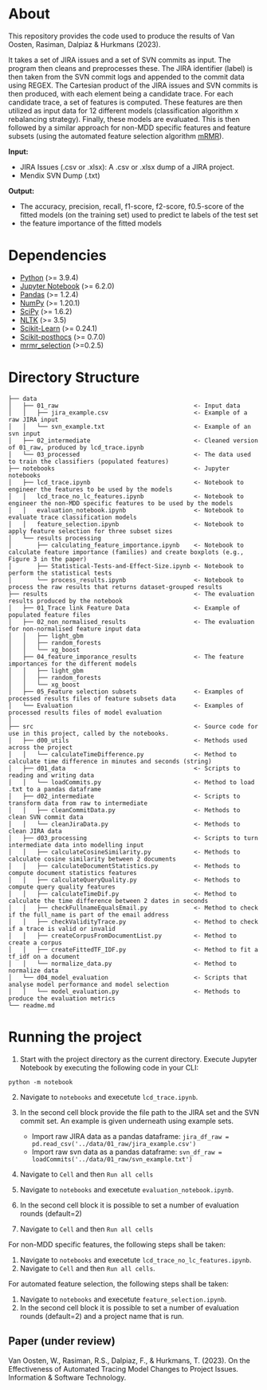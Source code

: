 # About


This repository provides the code used to produce the results of Van Oosten, Rasiman, Dalpiaz & Hurkmans (2023). 

It takes a set of JIRA issues and a set of SVN commits as input. The program then cleans and preprocesses these. The JIRA identifier (label) is then taken from the SVN commit logs and appended to the commit data using REGEX. The Cartesian product of the JIRA issues and SVN commits is then produced, with each element being a candidate trace. For each candidate trace, a set of features is computed. These features are then utilized as input data for 12 different models (classification algorithm x rebalancing strategy). Finally, these models are evaluated. This is then followed by a similar approach for non-MDD specific features and feature subsets (using the automated feature selection algorithm [mRMR](https://github.com/smazzanti/mrmr)).

**Input:**
* JIRA Issues (.csv or .xlsx): A .csv or .xlsx dump of a JIRA project.
* Mendix SVN Dump (.txt)

**Output:**
* The accuracy, precision, recall, f1-score, f2-score, f0.5-score of the fitted models (on the training set) used to predict te labels of the test set
* the feature importance of the fitted models

# Dependencies
* [Python](https://www.python.org/) (>= 3.9.4)
* [Jupyter Notebook](https://jupyter.org/) (>=  6.2.0)
* [Pandas](https://pandas.pydata.org/) (>=  1.2.4)
* [NumPy](https://numpy.org/) (>=  1.20.1)
* [SciPy](https://scipy.org/) (>=  1.6.2)
* [NLTK](https://www.nltk.org/) (>=  3.5)
* [Scikit-Learn](https://scikit-learn.org) (>=  0.24.1)
* [Scikit-posthocs](https://github.com/maximtrp/scikit-posthocs) (>= 0.7.0)
* [mrmr_selection](https://github.com/smazzanti/mrmr) (>=0.2.5)

# Directory Structure
```
├── data  
│   ├── 01_raw                                      <- Input data
│   │   ├── jira_example.csv                        <- Example of a raw JIRA input
│   │   └── svn_example.txt                         <- Example of an svn input
│   ├── 02_intermediate                             <- Cleaned version of 01_raw, produced by lcd_trace.ipynb
│   └── 03_processed                                <- The data used to train the classifiers (populated features) 
├── notebooks                                       <- Jupyter notebooks
│   ├── lcd_trace.ipynb                             <- Notebook to engineer the features to be used by the models
│   │   lcd_trace_no_lc_features.ipynb              <- Notebook to engineer the non-MDD specific features to be used by the models
│   │   evaluation_notebook.ipynb                   <- Notebook to evaluate trace classification models
│   │   feature_selection.ipynb                     <- Notebook to apply feature selection for three subset sizes
│   └── results processing
│       ├── calculating_feature_importance.ipynb    <- Notebook to calculate feature importance (families) and create boxplots (e.g., Figure 3 in the paper)
│       ├── Statistical-Tests-and-Effect-Size.ipynb <- Notebook to perform the statistical tests
│       └── process_results.ipynb                   <- Notebook to process the raw results that returns dataset-grouped results
├── results                                         <- The evaluation results produced by the notebook
│   ├── 01_Trace link Feature Data                  <- Example of populated feature files
│   ├── 02_non_normalised_results                   <- The evaluation for non-normalised feature input data
│   │   ├── light_gbm              
│   │   ├── random_forests
│   │   └── xg_boost  
│   ├── 04_feature_imporance_results                <- The feature importances for the different models
│   │   ├── light_gbm              
│   │   ├── random_forests
│   │   └── xg_boost
│   ├── 05_Feature selection subsets                <- Examples of processed results files of feature subsets data
│   └── Evaluation                                  <- Examples of processed results files of model evaluation
│
├── src                                             <- Source code for use in this project, called by the notebooks.
│   ├── d00_utils                                   <- Methods used across the project
│   │   └── calculateTimeDifference.py              <- Method to calculate time difference in minutes and seconds (string)
│   ├── d01_data                                    <- Scripts to reading and writing data
│   │   └── loadCommits.py                          <- Method to load .txt to a pandas dataframe
│   ├── d02_intermediate                            <- Scripts to transform data from raw to intermediate
│   │   ├── cleanCommitData.py                      <- Methods to clean SVN commit data
│   │   └── cleanJiraData.py                        <- Methods to clean JIRA data
│   ├── d03_processing                              <- Scripts to turn intermediate data into modelling input
│   │   ├── calculateCosineSimilarity.py            <- Methods to calculate cosine similarity between 2 documents
│   │   ├── calculateDocumentStatistics.py          <- Methods to compute document statistics features
│   │   ├── calculateQueryQuality.py                <- Methods to compute query quality features
│   │   ├── calculateTimeDif.py                     <- Method to calculate the time difference between 2 dates in seconds
│   │   ├── checkFullnameEqualsEmail.py             <- Method to check if the full_name is part of the email address
│   │   ├── checkValidityTrace.py                   <- Method to check if a trace is valid or invalid
│   │   ├── createCorpusFromDocumentList.py         <- Method to create a corpus
│   │   ├── createFittedTF_IDF.py                   <- Method to fit a tf_idf on a document
│   │   └── normalize_data.py                       <- Method to normalize data
│   └── d04_model_evaluation                        <- Scripts that analyse model performance and model selection
│   │   └── model_evaluation.py                     <- Methods to produce the evaluation metrics
└── readme.md                 
```

# Running the project
1. Start with the project directory as the current directory. Execute Jupyter Notebook by executing the following code in your CLI:
```
python -m notebook
```
2. Navigate to ```notebooks``` and execetute ```lcd_trace.ipynb```.
3. In the second cell block provide the file path to the JIRA set and the SVN commit set. An example is given underneath using example sets.
	* Import raw JIRA data as a pandas dataframe: ```jira_df_raw = pd.read_csv('../data/01_raw/jira_example.csv')```
	* Import raw svn data as a pandas dataframe:
```svn_df_raw = loadCommits('../data/01_raw/svn_example.txt')```

4. Navigate to ```Cell``` and then ```Run all cells```
5. Navigate to ```notebooks``` and execetute ```evaluation_notebook.ipynb```.
6. In the second cell block it is possible to set a number of evaluation rounds (default=2)
7. Navigate to ```Cell``` and then ```Run all cells```

For non-MDD specific features, the following steps shall be taken:
1. Navigate to ```notebooks``` and execetute ```lcd_trace_no_lc_features.ipynb```.
2. Navigate to ```Cell``` and then ```Run all cells```.

For automated feature selection, the following steps shall be taken:
1. Navigate to ```notebooks``` and execetute ```feature_selection.ipynb```.
2. In the second cell block it is possible to set a number of evaluation rounds (default=2) and a project name that is run.

## Paper (under review)
Van Oosten, W., Rasiman, R.S., Dalpiaz, F., & Hurkmans, T. (2023). On the Effectiveness of Automated Tracing Model Changes to Project Issues. Information & Software Technology.

